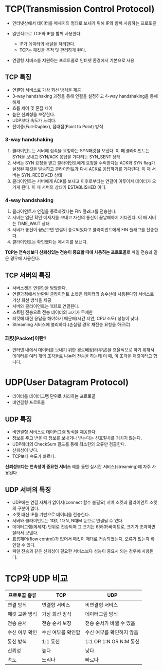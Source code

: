 # TCP(Transmission Control Protocol)

- 인터넷상에서 데이터를 메세지의 형태로 보내기 위해 IP와 함께 사용하는 프로토콜

- 일반적으로 TCP와 IP를 함께 사용한다.
  - IP가 데이터의 배달을 처리한다.
  - TCP는 패킷을 추적 및 관리하게 된다.
- 연결형 서비스를 지원하는 프로토콜로 인터넷 환경에서 기본으로 사용

## TCP 특징

- 연결형 서비스로 가상 회선 방식을 제공
- 3-way handshaking 과정을 통해 연결을 설정하고 4-way handshaking을 통해 해제
- 흐름 제어 및 혼잡 제어
- 높은 신뢰성을 보장한다.
- UDP보다 속도가 느리다.
- 전이중(Full-Duplex), 점대점(Point to Point) 방식

### 3-way handshaking

1. 클라이언트는 서버에 접속을 요청하는 SYN패킷을 보낸다. 이 때 클라이언트는 SYN을 보내고 SYN/ACK 응답을 기다리는 SYN_SENT 상태
2. 서버는 SYN 요청을 받고 클라이언트에게 요청을 수락한다는 ACK와 SYN flag가 설정된 패킷을 발송하고 클라이언트가 다시 ACK로 응답하기를 기다린다. 이 때 서버는 SYN_RECEIVED 상태
3. 클라이언트는 서버에게 ACK를 보내고 이후로부터는 연결이 이루어져 데이터가 오가게 된다. 이 때 서버의 상태가 ESTABLISHED 이다.

### 4-way handshaking

1. 클라이언트가 연결을 종료하겠다는 FIN 플래그를 전송한다.
2. 서버는 일단 확인 메세지를 보내고 자신의 통신이 끝날때까지 기다린다. 이 때 서버는 TIME_WAIT 상태
3. 서버가 통신이 끝났으면 연결이 종료되었다고 클라이언트에게 FIN 플래그를 전송한다.
4. 클라이언트는 확인했다는 메시지를 보낸다.



**TCP는 연속성보다 신뢰성있는 전송이 중요할 때에 사용하는 프로토콜**로 파일 전송과 같은 경우에 사용한다.

## TCP 서버의 특징

- 서버소켓은 연결만을 담당한다.
- 연결과정에서 반환된 클라이언트 소켓은 데이터의 송수신에 사용된다형 서비스로 가상 회선 방식을 제공
- 서버와 클라이언트는 1대1로 연결된다.
- 스트림 전송으로 전송 데이터의 크기가 무제한
- 패킷에 대한 응답을 해야하기 때문에(시간 지연, CPU 소모) 성능이 낮다.
- Streaming 서비스에 불리하다.(손실될 경우 재전송 요청을 하므로)

### 패킷(Packet)이란?

- 인터넷 내에서 데이터를 보내기 위한 경로배정(라우팅)을 효율적으로 하기 위해서 데이터를 여러 개의 조각들로 나누어 전송을 하는데 이 때, 이 조각을 패킷이라고 합니다.

# UDP(User Datagram Protocol)

- 데이터를 데이터그램 단위로 처리하는 프로토콜
- 비연결형 프로토콜

## UDP 특징

- 비연결형 서비스로 데이터그램 방식을 제공한다.
- 정보를 주고 받을 때 정보를 보내거나 받는다는 신호절차를 거치지 않는다.
- UDP헤더의 CheckSum 필드를 통해 최소한의 오류만 검출한다.
- 신뢰성이 낮다.
- TCP보다 속도가 빠르다.

**신뢰성보다는 연속성이 중요한 서비스** 예를 들면 실시간 서비스(streaming)에 자주 사용된다.



## UDP 서버의 특징

- UDP에는 연결 자체가 없어서(connect 함수 불필요) 서버 소켓과 클라이언트 소켓의 구분이 없다.
- 소켓 대신 IP를 기반으로 데이터를 전송한다.
- 서버와 클라이언트는 1대1, 1대N, N대M 등으로 연결될 수 있다.
- 데이터그램(메세지) 단위로 전송되며 그 크기는 65535바이트로, 크기가 초과하면 잘라서 보낸다.
- 흐름제어(flow control)가 없어서 패킷이 제대로 전송되었는지, 오류가 없는지 확인할 수 있다.
- 파일 전송과 같은 신뢰성이 필요한 서비스보다 성능이 중요시 되는 경우에 사용된다.



# TCP와 UDP 비교

| 프로토콜 종류  | TCP                | UDP                       |
| -------------- | ------------------ | ------------------------- |
| 연결 방식      | 연결형 서비스      | 비연결형 서비스           |
| 패킷 교환 방식 | 가상 회선 방식     | 데이터그램 방식           |
| 전송 순서      | 전송 순서 보장     | 전송 순서가 바뀔 수 있음  |
| 수신 여부 확인 | 수신 여부를 확인함 | 수신 여부를 확인하지 않음 |
| 통신 방식      | 1:1 통신           | 1:1 OR 1:N OR N:M 통신    |
| 신뢰성         | 높다               | 낮다                      |
| 속도           | 느리다             | 빠르다                    |

